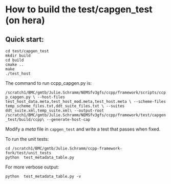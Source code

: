 # How to build the test/capgen_test (on hera)

## Quick start:
```
cd test/capgen_test
mkdir build
cd build
cmake ..
make
./test_host
```

The command to run ccpp_capgen.py is:

`/scratch1/BMC/gmtb/Julie.Schramm/NEMSfv3gfs/ccpp/framework/scripts/ccpp_capgen.py \
   --host-files test_host_data.meta,test_host_mod.meta,test_host.meta \
   --scheme-files temp_scheme_files.txt,ddt_suite_files.txt \
   --suites ddt_suite.xml,temp_suite.xml\
   --output-root /scratch1/BMC/gmtb/Julie.Schramm/NEMSfv3gfs/ccpp/framework/test/capgen_test/build/ccpp\
   --generate-host-cap`

Modify a *meta* file in `capgen_test` and write a test that passes when fixed.

To run the unit tests:
```
cd /scratch1/BMC/gmtb/Julie.Schramm/ccpp-framework-fork/test/unit_tests
python  test_metadata_table.py
```
For more verbose output:
```
python  test_metadata_table.py -v 
```
